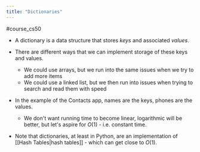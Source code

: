 ```yaml
---
title: "Dictionaries"
---
```

#course_cs50 

- A dictionary is a data structure that stores *keys* and associated *values*.
- There are different ways that we can implement storage of these keys and values.
    - We could use arrays, but we run into the same issues when we try to add more items
    - We could use a linked list, but we then run into issues when trying to search and read them with speed

- In the example of the Contacts app, names are the keys, phones are the values.
    - We don't want running time to become linear, logarithmic will be better, but let's aspire for $O(1)$ - i.e. constant time.

- Note that dictionaries, at least in Python, are an implementation of [[Hash Tables|hash tables]] - which can get close to $O(1)$.
